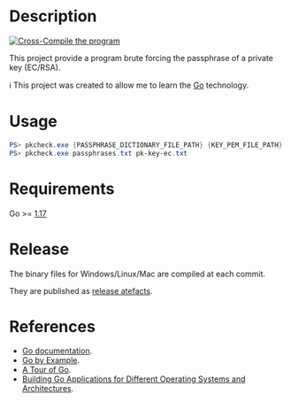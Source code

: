 # Description

[![Cross-Compile the program](https://github.com/righettod/pkcheck/actions/workflows/compile.yml/badge.svg?branch=main)](https://github.com/righettod/pkcheck/actions/workflows/compile.yml)

This project provide a program brute forcing the passphrase of a private key (EC/RSA).

:information_source: This project was created to allow me to learn the [Go](https://golang.org) technology.

# Usage

```powershell
PS> pkcheck.exe {PASSPHRASE_DICTIONARY_FILE_PATH} {KEY_PEM_FILE_PATH}
PS> pkcheck.exe passphrases.txt pk-key-ec.txt
```

# Requirements

Go >= [1.17](https://golang.org/dl/)

# Release

The binary files for Windows/Linux/Mac are compiled at each commit.

They are published as [release atefacts](https://github.com/righettod/pkcheck/releases/tag/latest).

# References

* [Go documentation](https://golang.org/doc/).
* [Go by Example](https://gobyexample.com/).
* [A Tour of Go](https://tour.golang.org/welcome/1).
* [Building Go Applications for Different Operating Systems and Architectures](https://www.digitalocean.com/community/tutorials/building-go-applications-for-different-operating-systems-and-architectures).
